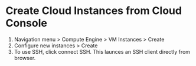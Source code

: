 # Create Cloud Instances from Cloud Console
1. Navigation menu > Compute Engine > VM Instances > Create
1. Configure new instances > Create
1. To use SSH, click connect SSH. This launces an SSH client directly from browser.